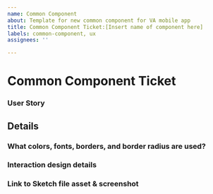 ```yaml
---
name: Common Component
about: Template for new common component for VA mobile app
title: Common Component Ticket:[Insert name of component here]
labels: common-component, ux
assignees: ''

---
```


# Common Component Ticket
<!-- Goal of these tickets: Add new common components to the VA mobile app design system. -->

### User Story
<!-- As a team member, I want to create a common component for [what is the new common component?], which will appear throughout the app. -->

## Details
### What colors, fonts, borders, and border radius are used?
<!-- Describe the component's design so it can be implemented. -->

### Interaction design details
<!-- Does the component have different states? -->

### Link to Sketch file asset & screenshot
<!-- Link to live design in Sketch for inspection. -->
